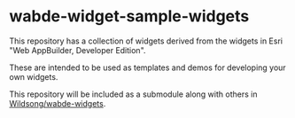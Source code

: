 # wabde-widget-sample-widgets


This repository has a collection of widgets derived from the widgets in Esri "Web AppBuilder, Developer Edition".

These are intended to be used as templates and demos for developing your own widgets.

This repository will be included as a submodule along with others in 
[Wildsong/wabde-widgets](https://github.com/Wildsong/wabde-widgets).

